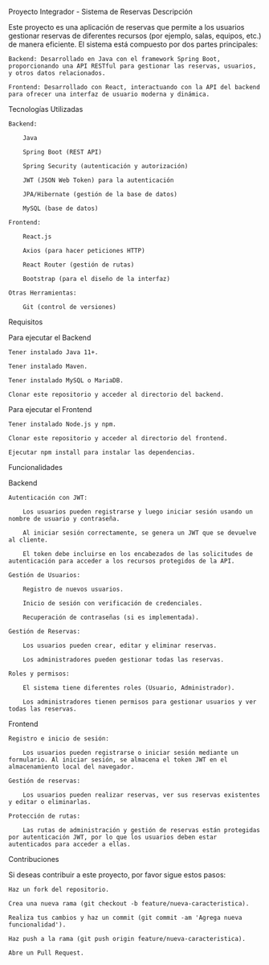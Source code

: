 Proyecto Integrador - Sistema de Reservas
Descripción

Este proyecto es una aplicación de reservas que permite a los usuarios gestionar reservas de diferentes recursos (por ejemplo, salas, equipos, etc.) de manera eficiente. El sistema está compuesto por dos partes principales:

    Backend: Desarrollado en Java con el framework Spring Boot, proporcionando una API RESTful para gestionar las reservas, usuarios, y otros datos relacionados.

    Frontend: Desarrollado con React, interactuando con la API del backend para ofrecer una interfaz de usuario moderna y dinámica.

Tecnologías Utilizadas

    Backend:

        Java

        Spring Boot (REST API)

        Spring Security (autenticación y autorización)

        JWT (JSON Web Token) para la autenticación

        JPA/Hibernate (gestión de la base de datos)

        MySQL (base de datos)

    Frontend:

        React.js

        Axios (para hacer peticiones HTTP)

        React Router (gestión de rutas)

        Bootstrap (para el diseño de la interfaz)

    Otras Herramientas:

        Git (control de versiones)

Requisitos

Para ejecutar el Backend

    Tener instalado Java 11+.

    Tener instalado Maven.

    Tener instalado MySQL o MariaDB.

    Clonar este repositorio y acceder al directorio del backend.

Para ejecutar el Frontend

    Tener instalado Node.js y npm.

    Clonar este repositorio y acceder al directorio del frontend.

    Ejecutar npm install para instalar las dependencias.

Funcionalidades

Backend

    Autenticación con JWT:

        Los usuarios pueden registrarse y luego iniciar sesión usando un nombre de usuario y contraseña.

        Al iniciar sesión correctamente, se genera un JWT que se devuelve al cliente.

        El token debe incluirse en los encabezados de las solicitudes de autenticación para acceder a los recursos protegidos de la API.

    Gestión de Usuarios:

        Registro de nuevos usuarios.

        Inicio de sesión con verificación de credenciales.

        Recuperación de contraseñas (si es implementada).

    Gestión de Reservas:

        Los usuarios pueden crear, editar y eliminar reservas.

        Los administradores pueden gestionar todas las reservas.

    Roles y permisos:

        El sistema tiene diferentes roles (Usuario, Administrador).

        Los administradores tienen permisos para gestionar usuarios y ver todas las reservas.

Frontend

    Registro e inicio de sesión:

        Los usuarios pueden registrarse o iniciar sesión mediante un formulario. Al iniciar sesión, se almacena el token JWT en el almacenamiento local del navegador.

    Gestión de reservas:

        Los usuarios pueden realizar reservas, ver sus reservas existentes y editar o eliminarlas.

    Protección de rutas:

        Las rutas de administración y gestión de reservas están protegidas por autenticación JWT, por lo que los usuarios deben estar autenticados para acceder a ellas.

Contribuciones

Si deseas contribuir a este proyecto, por favor sigue estos pasos:

    Haz un fork del repositorio.

    Crea una nueva rama (git checkout -b feature/nueva-caracteristica).

    Realiza tus cambios y haz un commit (git commit -am 'Agrega nueva funcionalidad').

    Haz push a la rama (git push origin feature/nueva-caracteristica).

    Abre un Pull Request.
